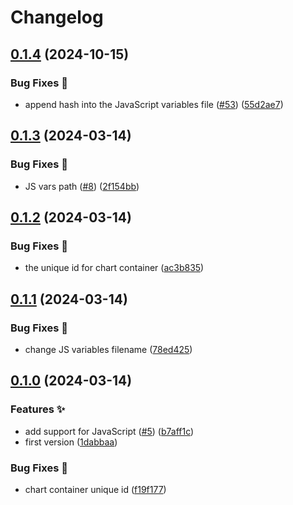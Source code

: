 # Changelog

## [0.1.4](https://github.com/hugomods/echarts/compare/v0.1.3...v0.1.4) (2024-10-15)


### Bug Fixes 🐞

* append hash into the JavaScript variables file ([#53](https://github.com/hugomods/echarts/issues/53)) ([55d2ae7](https://github.com/hugomods/echarts/commit/55d2ae70bfda9d03caa96cb6a7119900539039f9))

## [0.1.3](https://github.com/hugomods/echarts/compare/v0.1.2...v0.1.3) (2024-03-14)


### Bug Fixes 🐞

* JS vars path ([#8](https://github.com/hugomods/echarts/issues/8)) ([2f154bb](https://github.com/hugomods/echarts/commit/2f154bb97c652b9c85e6344afc0f6e5c96a55b97))

## [0.1.2](https://github.com/hugomods/echarts/compare/v0.1.1...v0.1.2) (2024-03-14)


### Bug Fixes 🐞

* the unique id for chart container ([ac3b835](https://github.com/hugomods/echarts/commit/ac3b8354a7d3584b948a8833bc7187c0d504dd12))

## [0.1.1](https://github.com/hugomods/echarts/compare/v0.1.0...v0.1.1) (2024-03-14)


### Bug Fixes 🐞

* change JS variables filename ([78ed425](https://github.com/hugomods/echarts/commit/78ed425c3c52cb5e09912438c05a62d66198cff1))

## [0.1.0](https://github.com/hugomods/echarts/compare/v0.0.1...v0.1.0) (2024-03-14)


### Features ✨

* add support for JavaScript ([#5](https://github.com/hugomods/echarts/issues/5)) ([b7aff1c](https://github.com/hugomods/echarts/commit/b7aff1c7697abf4fac87b6bbf7d30b8b2db03f2c))
* first version ([1dabbaa](https://github.com/hugomods/echarts/commit/1dabbaa64c41a23a5e7fc705587f0ab1448a8f48))


### Bug Fixes 🐞

* chart container unique id ([f19f177](https://github.com/hugomods/echarts/commit/f19f177866c9efd739e58d68cc581b4960706f37))
